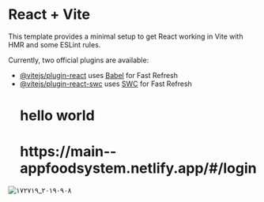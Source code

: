 # React + Vite

This template provides a minimal setup to get React working in Vite with HMR and some ESLint rules.

Currently, two official plugins are available:

- [@vitejs/plugin-react](https://github.com/vitejs/vite-plugin-react/blob/main/packages/plugin-react/README.md) uses [Babel](https://babeljs.io/) for Fast Refresh
- [@vitejs/plugin-react-swc](https://github.com/vitejs/vite-plugin-react-swc) uses [SWC](https://swc.rs/) for Fast Refresh
  <h1>hello world  </h1>
  <h1>https://main--appfoodsystem.netlify.app/#/login </h1>
  
![٢٠١٩٠٩٠٨_١٧٢٧١٩](https://github.com/user-attachments/assets/09bc76e7-d12c-410d-b467-b37756e80abf)
